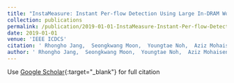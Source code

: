 ```yaml
---
title: "InstaMeasure: Instant Per-flow Detection Using Large In-DRAM Working Set of Active Flows"
collection: publications
permalink: /publication/2019-01-01-InstaMeasure-Instant-Per-flow-Detection-Using-Large-In-DRAM-Working-Set-of-Active-Flows
date: 2019-01-01
venue: 'IEEE ICDCS'
citation: ' Rhongho Jang,  Seongkwang Moon,  Youngtae Noh,  Aziz Mohaisen,  DaeHun Nyang, &quot;InstaMeasure: Instant Per-flow Detection Using Large In-DRAM Working Set of Active Flows.&quot; IEEE ICDCS, 2019.'
author: ' Rhongho Jang,  Seongkwang Moon,  Youngtae Noh,  Aziz Mohaisen,  DaeHun Nyang, '
---
```

Use [Google Scholar](https://scholar.google.com/scholar?q=InstaMeasure:+Instant+Per+flow+Detection+Using+Large+In+DRAM+Working+Set+of+Active+Flows){:target="_blank"} for full citation